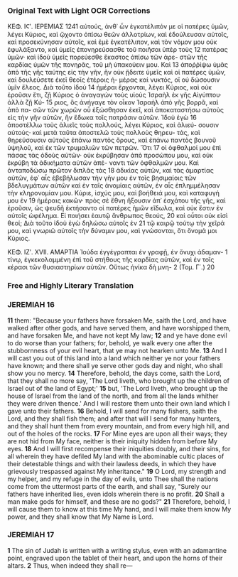 ### Original Text with Light OCR Corrections

ΚΕΦ. ΙϚʹ. ΙΕΡΕΜΙΑΣ 1241
αὐτούς, ἀνθ᾿ ὧν ἐγκατέλιπόν με οἱ πατέρες ὑμῶν, λέγει Κύριος,
καὶ ᾤχοντο ὀπίσω θεῶν ἀλλοτρίων, καὶ ἐδούλευσαν αὐτοῖς, καὶ
προσεκύνησαν αὐτοῖς, καὶ ἐμὲ ἐγκατέλιπον, καὶ τὸν νόμον μου
οὐκ ἐφυλάξαντο, καὶ ὑμεῖς ἐπονηρεύσασθε τοῦ ποιῆσαι ὑπὲρ τοὺς 12
πατέρας ὑμῶν· καὶ ἰδοὺ ὑμεῖς πορεύεσθε ἕκαστος ὀπίσω τῶν ἀρε-
στῶν τῆς καρδίας ὑμῶν τῆς πονηρᾶς, τοῦ μὴ ὑπακούειν μου. Καὶ 13
ἀποῤῥίψω ὑμᾶς ἀπὸ τῆς γῆς ταύτης εἰς τὴν γῆν, ἣν οὐκ ᾔδειτε
ὑμεῖς καὶ οἱ πατέρες ὑμῶν, καὶ δουλεύσετε ἐκεῖ θεοῖς ἑτέροις ἡ-
μέρας καὶ νυκτός, οἳ οὐ δώσουσιν ὑμῖν ἔλεος. Διὰ τοῦτο ἰδοὺ 14
ἡμέραι ἔρχονται, λέγει Κύριος, καὶ οὐκ ἐροῦσιν ἔτι, ζῇ Κύριος
ὁ ἀναγαγὼν τοὺς υἱοὺς Ἰσραὴλ ἐκ γῆς Αἰγύπτου· ἀλλὰ ζῇ Κύ- 15
ριος, ὃς ἀνήγαγε τὸν οἶκον Ἰσραὴλ ἀπὸ γῆς βορρᾶ, καὶ ἀπὸ πα-
σῶν τῶν χωρῶν οὗ ἐξώσθησαν ἐκεῖ, καὶ ἀποκαταστήσω αὐτοὺς
εἰς τὴν γῆν αὐτῶν, ἣν ἔδωκα τοῖς πατράσιν αὐτῶν. Ἰδοὺ ἐγὼ 16
ἀποστέλλω τοὺς ἁλιεῖς τοὺς πολλούς, λέγει Κύριος, καὶ ἁλιεύ-
σουσιν αὐτούς· καὶ μετὰ ταῦτα ἀποστελῶ τοὺς πολλοὺς θηρευ-
τάς, καὶ θηρεύσουσιν αὐτοὺς ἐπάνω παντὸς ὄρους, καὶ ἐπάνω
παντὸς βουνοῦ ὑψηλοῦ, καὶ ἐκ τῶν τρυμαλιῶν τῶν πετρῶν. Ὅτι 17
οἱ ὀφθαλμοί μου ἐπὶ πάσας τὰς ὁδοὺς αὐτῶν· οὐκ ἐκρύβησαν
ἀπὸ προσώπου μου, καὶ οὐκ ἐκρύβη τὰ ἀδικήματα αὐτῶν ἀπέ-
ναντι τῶν ὀφθαλμῶν μου. Καὶ ἀνταποδώσω πρῶτον διπλᾶς τὰς 18
ἀδικίας αὐτῶν, καὶ τὰς ἁμαρτίας αὐτῶν, ἐφ᾿ αἷς ἐβεβήλωσαν
τὴν γῆν μου ἐν τοῖς βησιμαίοις τῶν βδελυγμάτων αὐτῶν καὶ
ἐν ταῖς ἀνομίαις αὐτῶν, ἐν αἷς ἐπλημμέλησαν τὴν κληρονομίαν
μου. Κύριε, ἰσχύς μου, καὶ βοήθειά μου, καὶ καταφυγή μου ἐν 19
ἡμέραις κακῶν· πρὸς σὲ ἔθνη ἥξουσιν ἀπ᾿ ἐσχάτου τῆς γῆς, καὶ
ἐροῦσιν, ὡς ψευδῆ ἐκτήσαντο οἱ πατέρες ἡμῶν εἴδωλα, καὶ οὐκ
ἔστιν ἐν αὐτοῖς ὠφέλημα. Εἰ ποιήσει ἑαυτῷ ἄνθρωπος θεούς, 20
καὶ οὗτοι οὐκ εἰσὶ θεοί; Διὰ τοῦτο ἰδοὺ ἐγὼ δηλώσω αὐτοῖς ἐν 21
τῷ καιρῷ τούτῳ τὴν χεῖρά μου, καὶ γνωριῶ αὐτοῖς τὴν δύναμιν
μου, καὶ γνώσονται, ὅτι ὄνομά μοι Κύριος.

ΚΕΦ. ΙΖʹ. XVII.
ΑΜΑΡΤΙΑ Ἰούδα ἐγγέγραπται ἐν γραφῇ, ἐν ὄνυχι ἀδαμαν- 1
τίνῳ, ἐγκεκολαμμένη ἐπὶ τοῦ στήθους τῆς καρδίας αὐτῶν, καὶ
ἐν τοῖς κέρασι τῶν θυσιαστηρίων αὐτῶν. Οὕτως ἡνίκα δὴ μνη- 2
(Τομ. Γ΄.) 20

### Free and Highly Literary Translation

### JEREMIAH 16

**11** them: "Because your fathers have forsaken Me, saith the Lord, and have walked after other gods, and have served them, and have worshipped them, and have forsaken Me, and have not kept My law;
**12** and ye have done evil to do worse than your fathers; for, behold, ye walk every one after the stubbornness of your evil heart, that ye may not hearken unto Me.
**13** And I will cast you out of this land into a land which neither ye nor your fathers have known; and there shall ye serve other gods day and night, who shall show you no mercy.
**14** Therefore, behold, the days come, saith the Lord, that they shall no more say, 'The Lord liveth, who brought up the children of Israel out of the land of Egypt;'
**15** but, 'The Lord liveth, who brought up the house of Israel from the land of the north, and from all the lands whither they were driven thence.' And I will restore them unto their own land which I gave unto their fathers.
**16** Behold, I will send for many fishers, saith the Lord, and they shall fish them; and after that will I send for many hunters, and they shall hunt them from every mountain, and from every high hill, and out of the holes of the rocks.
**17** For Mine eyes are upon all their ways; they are not hid from My face, neither is their iniquity hidden from before My eyes.
**18** And I will first recompense their iniquities doubly, and their sins, for all wherein they have defiled My land with the abominable cultic places of their detestable things and with their lawless deeds, in which they have grievously trespassed against My inheritance."
**19** O Lord, my strength and my helper, and my refuge in the day of evils, unto Thee shall the nations come from the uttermost parts of the earth, and shall say, "Surely our fathers have inherited lies, even idols wherein there is no profit.
**20** Shall a man make gods for himself, and these are no gods?"
**21** Therefore, behold, I will cause them to know at this time My hand, and I will make them know My power, and they shall know that My Name is Lord.

### JEREMIAH 17

**1** The sin of Judah is written with a writing stylus, even with an adamantine point, engraved upon the tablet of their heart, and upon the horns of their altars.
**2** Thus, when indeed they shall re—